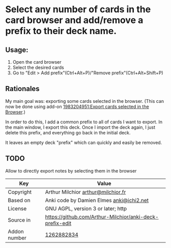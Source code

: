 # Select any number of cards in the card browser and add/remove a prefix to their deck name.

## Usage:

1. Open the card browser
2. Select the desired cards
3. Go to "Edit > Add prefix"(Ctrl+Alt+P)/"Remove prefix"(Ctrl+Alt+Shift+P)


## Rationales

My main goal was: exporting some cards selected in the browser. (This can now be done using add-on [1983204951:Export cards selected in the Browser](https://ankiweb.net/shared/info/1983204951).)

In order to do this, I add a common prefix to all of cards I want to export. In the main window, I export this deck. Once I import the deck again, I just delete this prefix, and everything go back in the
initial deck.

It leaves an empty deck "prefix" which can quickly and easily be removed.

## TODO
Allow to directly export notes by selecting them in the browser

Key         |Value
------------|-------------------------------------------------------------------
Copyright   |Arthur Milchior <arthur@milchior.fr>
Based on    |Anki code by Damien Elmes <anki@ichi2.net>
License     |GNU AGPL, version 3 or later; http|//www.gnu.org/licenses/agpl.html
Source in   | https://github.com/Arthur-Milchior/anki-deck-prefix-edit
Addon number| [1262882834](https://ankiweb.net/shared/info/1262882834)
